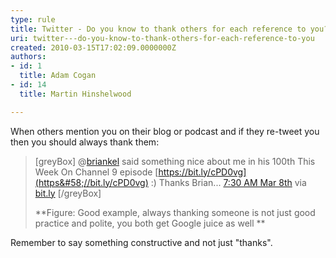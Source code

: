 ```yaml
---
type: rule
title: Twitter - Do you know to thank others for each reference to you?
uri: twitter---do-you-know-to-thank-others-for-each-reference-to-you
created: 2010-03-15T17:02:09.0000000Z
authors:
- id: 1
  title: Adam Cogan
- id: 14
  title: Martin Hinshelwood

---
```


When others mention you on their blog or podcast and if they re-tweet you then you should always thank them:


> [greyBox]  @[briankel](http&#58;//twitter.com/briankel) said something nice about me in his 100th This Week On Channel 9 episode        [https://bit.ly/cPD0vg](https&#58;//bit.ly/cPD0vg) :) Thanks Brian...        [7:30 AM Mar 8th](http&#58;//twitter.com/MrHinsh/status/10160987074)       via        [bit.ly](https&#58;//bitly.com/)
>   [/greyBox]
> 
> **Figure: Good example, always thanking someone is not just good practice and polite, you both get Google juice as well
> **


Remember to say something constructive and not just "thanks".
